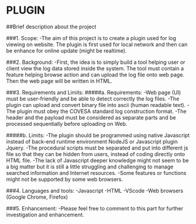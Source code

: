 # PLUGIN
##Brief description about the project

###1. Scope:
-The aim of this project is to create a plugin used for log viewing on website. The plugin is first used for local network and then can be enhance for online update (might be realtime).

###2. Background:
-First, the idea is to simply build a tool helping user or client view the log data stored inside the system. The tool must contain a feature helping browse action and can upload the log file onto web page. Then the web page will be written in HTML.

###3. Requirements and Limits:
#####a. Requirements:
-Web page (UI) must be user-friendly and be able to detect correctly the log files.
-The plugin can upload and convert binary file into ascii (human readable text).
-The plugin must obey the COVESA standard log construction format.
-The header and the payload must be considered as separate parts and be processed sequentially before uploading on Web.

#####b. Limits:
-The plugin should be programmed using native Javascript instead of back-end runtime environment NodeJS or Javascript plugin Jquery.
-The procedural scripts must be separated and put into different js file so that they can be hidden from users, instead of coding directly onto HTML file.
-The lack of Javascript deeper knowledge might not seem to be a big matter but it is still a little struggling and challenging to manage searched information and Internet resources. 
-Some features or functions might not be supported by some web browsers.

###4. Languages and tools: 
-Javascript
-HTML
-VScode
-Web browsers (Google Chrome, Firefox)

###5. Enhancement:
-Please feel free to comment to this part for further investigation and enhancement. 

